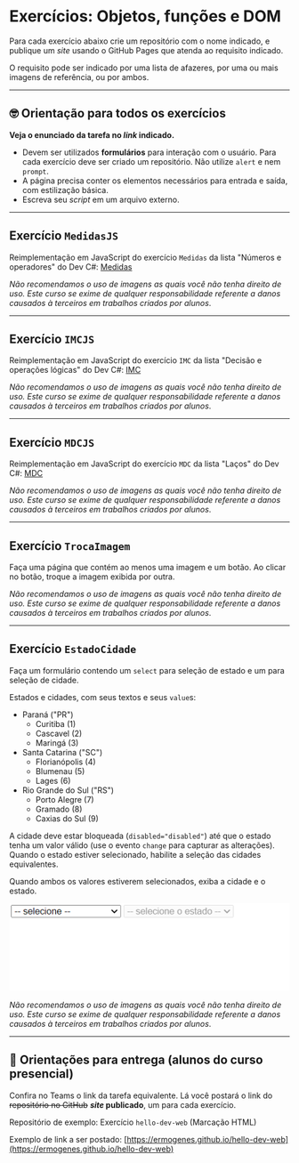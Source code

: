 # Exercícios: Objetos, funções e DOM

Para cada exercício abaixo crie um repositório com o nome indicado, e publique um _site_ usando o GitHub Pages que atenda ao requisito indicado.

O requisito pode ser indicado por uma lista de afazeres, por uma ou mais imagens de referência, ou por ambos.

---

## 🤓 Orientação para todos os exercícios

**Veja o enunciado da tarefa no _link_ indicado.**

- Devem ser utilizados **formulários** para interação com o usuário. Para cada exercício deve ser criado um repositório. Não utilize `alert` e nem `prompt`.
- A página precisa conter os elementos necessários para entrada e saída, com estilização básica.
- Escreva seu _script_ em um arquivo externo.

---

## Exercício `MedidasJS`

Reimplementação em JavaScript do exercício `Medidas` da lista "Números e operadores" do Dev C#: [Medidas](https://github.com/ermogenes/aulas-programacao-csharp/blob/master/exercises/numeros-operadores.md#exerc%C3%ADcio-medidas)

_Não recomendamos o uso de imagens as quais você não tenha direito de uso. Este curso se exime de qualquer responsabilidade referente a danos causados à terceiros em trabalhos criados por alunos_.

---

## Exercício `IMCJS`

Reimplementação em JavaScript do exercício `IMC` da lista "Decisão e operações lógicas" do Dev C#: [IMC](https://github.com/ermogenes/aulas-programacao-csharp/blob/master/exercises/decisao-simples.md#exerc%C3%ADcio-imc)

_Não recomendamos o uso de imagens as quais você não tenha direito de uso. Este curso se exime de qualquer responsabilidade referente a danos causados à terceiros em trabalhos criados por alunos_.

---

## Exercício `MDCJS`

Reimplementação em JavaScript do exercício `MDC` da lista "Laços" do Dev C#: [MDC](https://github.com/ermogenes/aulas-programacao-csharp/blob/master/exercises/lacos.md#exerc%C3%ADcio-mdc)

_Não recomendamos o uso de imagens as quais você não tenha direito de uso. Este curso se exime de qualquer responsabilidade referente a danos causados à terceiros em trabalhos criados por alunos_.

---

## Exercício `TrocaImagem`

Faça uma página que contém ao menos uma imagem e um botão. Ao clicar no botão, troque a imagem exibida por outra.

_Não recomendamos o uso de imagens as quais você não tenha direito de uso. Este curso se exime de qualquer responsabilidade referente a danos causados à terceiros em trabalhos criados por alunos_.

---

## Exercício `EstadoCidade`

Faça um formulário contendo um `select` para seleção de estado e um para seleção de cidade.

Estados e cidades, com seus textos e seus `value`s:

- Paraná ("PR")
  - Curitiba (1)
  - Cascavel (2)
  - Maringá (3)
- Santa Catarina ("SC")
  - Florianópolis (4)
  - Blumenau (5)
  - Lages (6)
- Rio Grande do Sul ("RS")
  - Porto Alegre (7)
  - Gramado (8)
  - Caxias do Sul (9)

A cidade deve estar bloqueada (`disabled="disabled"`) até que o estado tenha um valor válido (use o evento `change` para capturar as alterações). Quando o estado estiver selecionado, habilite a seleção das cidades equivalentes.

Quando ambos os valores estiverem selecionados, exiba a cidade e o estado.

![](combo-001.gif)

_Não recomendamos o uso de imagens as quais você não tenha direito de uso. Este curso se exime de qualquer responsabilidade referente a danos causados à terceiros em trabalhos criados por alunos_.

---

## 🏁 Orientações para entrega (alunos do curso presencial)

Confira no Teams o link da tarefa equivalente. Lá você postará o link do ~~repositório no GitHub~~ **_site_ publicado**, um para cada exercício.

Repositório de exemplo: Exercício `hello-dev-web` (Marcação HTML)

Exemplo de link a ser postado: [https://ermogenes.github.io/hello-dev-web](https://ermogenes.github.io/hello-dev-web)
